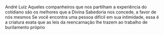 André Luiz
Aqueles companheiros que nos partilham a experiência do cotidiano são os melhores que a Divina Sabedoria nos concede, a favor de nós mesmos Se você encontra uma pessoa difícil em sua intimidade, essa é a criatura exata que as leis da reencarnação lhe trazem ao trabalho de burilamento próprio
